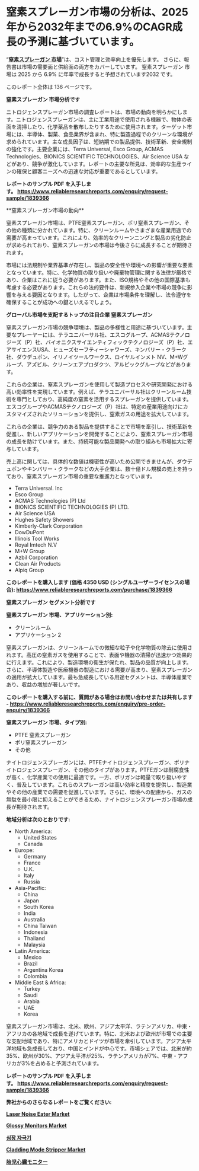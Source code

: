 <p><h1>窒素スプレーガン市場の分析は、2025年から2032年までの6.9%のCAGR成長の予測に基づいています。</h1></p><p>&ldquo;<strong><a href="https://www.reliableresearchreports.com/nitrogen-spray-guns-r1839366?utm_campaign=107&utm_medium=9&utm_source=Github&utm_content=ia&utm_term=12022025&utm_id=nitrogen-spray-guns">窒素スプレーガン 市場</a></strong>&rdquo;は、コスト管理と効率向上を優先します。 さらに、報告書は市場の需要面と供給面の両方をカバーしています。 窒素スプレーガン 市場は 2025 から 6.9% に年率で成長すると予想されています2032 です。</p>
<p>このレポート全体は 136 ページです。</p>
<p><strong>窒素スプレーガン 市場分析です</strong></p>
<p><p>ニトロジェンスプレーガン市場の調査レポートは、市場の動向を明らかにします。ニトロジェンスプレーガンは、主に工業用途で使用される機器で、物体の表面を清掃したり、化学薬品を散布したりするために使用されます。ターゲット市場には、半導体、製薬、食品業界が含まれ、特に製造過程でのクリーンな環境が求められています。主な成長因子は、短納期での製品提供、技術革新、安全規制の強化です。主要企業には、Terra Universal, Esco Group, ACMAS Technologies、BIONICS SCIENTIFIC TECHNOLOGIES、Air Science USA などがあり、競争が激化しています。レポートの主要な所見は、効率的な生産ラインの確保と顧客ニーズへの迅速な対応が重要であるとしています。</p></p>
<p><strong>レポートのサンプル PDF を入手します。&nbsp;<a href="https://www.reliableresearchreports.com/enquiry/request-sample/1839366?utm_campaign=107&utm_medium=9&utm_source=Github&utm_content=ia&utm_term=12022025&utm_id=nitrogen-spray-guns">https://www.reliableresearchreports.com/enquiry/request-sample/1839366</a></strong></p>
<p><p>**窒素スプレーガン市場の動向**</p><p>窒素スプレーガン市場は、PTFE窒素スプレーガン、ポリ窒素スプレーガン、その他の種類に分かれています。特に、クリーンルームやさまざまな産業用途での需要が高まっています。これにより、効率的なクリーンニングと製品の劣化防止が求められており、窒素スプレーガンの市場は今後さらに成長することが期待されます。</p><p>市場には法規制や業界基準が存在し、製品の安全性や環境への影響が重要な要素となっています。特に、化学物質の取り扱いや廃棄物管理に関する法律が厳格であり、企業はこれに従う必要があります。また、ISO規格やその他の国際基準も考慮する必要があります。これらの法的要件は、新規参入企業や市場の競争に影響を与える要因となります。したがって、企業は市場条件を理解し、法令遵守を確保することが成功への鍵といえるでしょう。</p></p>
<p><strong>グローバル市場を支配するトップの注目企業 窒素スプレーガン</strong></p>
<p><p>窒素スプレーガン市場の競争環境は、製品の多様性と用途に基づいています。主要なプレーヤーには、テラユニバーサル社、エスコグループ、ACMASテクノロジーズ（P）社、バイオニクスサイエンティフィックテクノロジーズ（P）社、エアサイエンスUSA、ヒューズセーフティーシャワーズ、キンバリー・クラーク社、ダウデュポン、イリノイツールワークス、ロイヤルインメト NV、M+Wグループ、アズビル、クリーンエアプロダクツ、アルピックグループなどがあります。</p><p>これらの企業は、窒素スプレーガンを使用して製造プロセスや研究開発における高い効率性を実現しています。例えば、テラユニバーサル社はクリーンルーム技術を専門としており、高純度の窒素を活用するスプレーガンを提供しています。エスコグループやACMASテクノロジーズ（P）社は、特定の産業用途向けにカスタマイズされたソリューションを提供し、窒素ガスの用途を拡大しています。</p><p>これらの企業は、競争力のある製品を提供することで市場を牽引し、技術革新を促進し、新しいアプリケーションを開発することにより、窒素スプレーガン市場の成長を助けています。また、持続可能な製品開発への取り組みも市場拡大に寄与しています。</p><p>売上高に関しては、具体的な数値は機密性が高いため公開できませんが、ダウデュポンやキンバリー・クラークなどの大手企業は、数十億ドル規模の売上を持っており、窒素スプレーガン市場の重要な推進力となっています。</p></p>
<p><ul><li>Terra Universal. Inc</li><li>Esco Group</li><li>ACMAS Technologies (P) Ltd</li><li>BIONICS SCIENTIFIC TECHNOLOGIES (P) LTD.</li><li>Air Science USA</li><li>Hughes Safety Showers</li><li>Kimberly-Clark Corporation</li><li>DowDuPont</li><li>Illinois Tool Works</li><li>Royal Imtech N.V</li><li>M+W Group</li><li>Azbil Corporation</li><li>Clean Air Products</li><li>Alpiq Group</li></ul></p>
<p><strong>このレポートを購入します (価格 4350 USD (シングルユーザーライセンスの場合):&nbsp;<a href="https://www.reliableresearchreports.com/purchase/1839366?utm_campaign=107&utm_medium=9&utm_source=Github&utm_content=ia&utm_term=12022025&utm_id=nitrogen-spray-guns">https://www.reliableresearchreports.com/purchase/1839366</a></strong></p>
<p><strong>窒素スプレーガン セグメント分析です</strong></p>
<p><strong>窒素スプレーガン 市場、アプリケーション別:</strong></p>
<p><ul><li>クリーンルーム</li><li>アプリケーション 2</li></ul></p>
<p><p>窒素スプレーガンは、クリーンルームでの微細な粒子や化学物質の除去に使用されます。高圧の窒素ガスを使用することで、表面や機器の清掃が迅速かつ効果的に行えます。これにより、製造環境の衛生が保たれ、製品の品質が向上します。さらに、半導体製造や医療機器の製造における需要が高まり、窒素スプレーガンの適用が拡大しています。最も急成長している用途セグメントは、半導体産業であり、収益の増加が著しいです。</p></p>
<p><strong>このレポートを購入する前に、質問がある場合はお問い合わせまたは共有します - <a href="https://www.reliableresearchreports.com/enquiry/pre-order-enquiry/1839366?utm_campaign=107&utm_medium=9&utm_source=Github&utm_content=ia&utm_term=12022025&utm_id=nitrogen-spray-guns">https://www.reliableresearchreports.com/enquiry/pre-order-enquiry/1839366</a></strong></p>
<p><strong>窒素スプレーガン 市場、タイプ別:</strong></p>
<p><ul><li>PTFE 窒素スプレーガン</li><li>ポリ窒素スプレーガン</li><li>その他</li></ul></p>
<p><p>ナイトロジェンスプレーガンには、PTFEナイトロジェンスプレーガン、ポリナイトロジェンスプレーガン、その他のタイプがあります。PTFEガンは耐腐食性が高く、化学産業での使用に最適です。一方、ポリガンは軽量で取り扱いやすく、普及しています。これらのスプレーガンは高い効率と精度を提供し、製造業やその他の産業での需要を促進しています。さらに、環境への配慮から、ガスの無駄を最小限に抑えることができるため、ナイトロジェンスプレーガン市場の成長が期待されます。</p></p>
<p><strong>地域分析は次のとおりです:</strong></p>
<p><ul>
    <li>
        North America:
        <ul>
            <li>United States</li>
            <li>Canada</li>
        </ul>
    </li>
    <li>
        Europe:
        <ul>
            <li>Germany</li>
            <li>France</li>
            <li>U.K.</li>
            <li>Italy</li>
            <li>Russia</li>
        </ul>
    </li>
    <li>
        Asia-Pacific:
        <ul>
            <li>China</li>
            <li>Japan</li>
            <li>South Korea</li>
            <li>India</li>
            <li>Australia</li>
            <li>China Taiwan</li>
            <li>Indonesia</li>
            <li>Thailand</li>
            <li>Malaysia</li>
        </ul>
    </li>
    <li>
        Latin America:
        <ul>
            <li>Mexico</li>
            <li>Brazil</li>
            <li>Argentina Korea</li>
            <li>Colombia</li>
        </ul>
    </li>
    <li>
        Middle East & Africa:
        <ul>
            <li>Turkey</li>
            <li>Saudi</li>
            <li>Arabia</li>
            <li>UAE</li>
            <li>Korea</li>
        </ul>
    </li>
    </ul></p>
<p><p>窒素スプレーガン市場は、北米、欧州、アジア太平洋、ラテンアメリカ、中東・アフリカの各地域で成長を遂げています。特に、北米および欧州が市場での主要な支配地域であり、特にアメリカとドイツが市場を牽引しています。アジア太平洋地域も急成長しており、中国とインドが中心です。市場シェアでは、北米が約35%、欧州が30%、アジア太平洋が25%、ラテンアメリカが7%、中東・アフリカが3%を占めると予測されています。</p></p>
<p><strong>レポートのサンプル PDF を入手します。&nbsp;<a href="https://www.reliableresearchreports.com/enquiry/request-sample/1839366?utm_campaign=107&utm_medium=9&utm_source=Github&utm_content=ia&utm_term=12022025&utm_id=nitrogen-spray-guns">https://www.reliableresearchreports.com/enquiry/request-sample/1839366</a></strong></p>
<p><strong></strong></p>
<p><strong></strong></p>
<p><strong></strong></p>
<p><strong></strong></p>
<p><strong>弊社からのさらなるレポートをご覧ください:</strong></p>
<p><strong><p><a href="https://github.com/jamesgomez337/Market-Research-Report-List-1/blob/main/laser-noise-eater-market.md?utm_campaign=107&utm_medium=9&utm_source=Github&utm_content=ia&utm_term=12022025&utm_id=nitrogen-spray-guns">Laser Noise Eater Market</a></p><p><a href="https://github.com/wwwkeltoum/Market-Research-Report-List-5/blob/main/glossy-monitors-market.md?utm_campaign=107&utm_medium=9&utm_source=Github&utm_content=ia&utm_term=12022025&utm_id=nitrogen-spray-guns">Glossy Monitors Market</a></p><p><a href="https://github.com/laholand/Market-Research-Report-List-7/blob/main/216029436390.md?utm_campaign=107&utm_medium=9&utm_source=Github&utm_content=ia&utm_term=12022025&utm_id=nitrogen-spray-guns">심장 자극기</a></p><p><a href="https://github.com/samesdufloiw/Market-Research-Report-List-1/blob/main/cladding-mode-stripper-market.md?utm_campaign=107&utm_medium=9&utm_source=Github&utm_content=ia&utm_term=12022025&utm_id=nitrogen-spray-guns">Cladding Mode Stripper Market</a></p><p><a href="https://github.com/mohamedbakry57/Market-Research-Report-List-6/blob/main/434198836087.md?utm_campaign=107&utm_medium=9&utm_source=Github&utm_content=ia&utm_term=12022025&utm_id=nitrogen-spray-guns">胎児心臓モニター</a></p></strong></p>